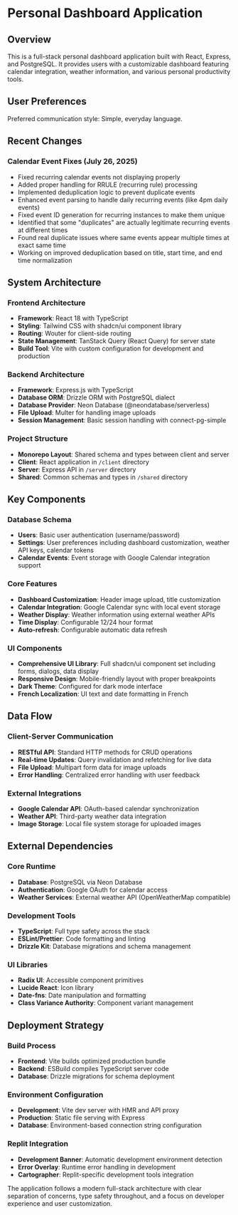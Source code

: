 # Personal Dashboard Application

## Overview

This is a full-stack personal dashboard application built with React, Express, and PostgreSQL. It provides users with a customizable dashboard featuring calendar integration, weather information, and various personal productivity tools.

## User Preferences

Preferred communication style: Simple, everyday language.

## Recent Changes

### Calendar Event Fixes (July 26, 2025)
- Fixed recurring calendar events not displaying properly
- Added proper handling for RRULE (recurring rule) processing 
- Implemented deduplication logic to prevent duplicate events
- Enhanced event parsing to handle daily recurring events (like 4pm daily events)
- Fixed event ID generation for recurring instances to make them unique
- Identified that some "duplicates" are actually legitimate recurring events at different times
- Found real duplicate issues where same events appear multiple times at exact same time
- Working on improved deduplication based on title, start time, and end time normalization

## System Architecture

### Frontend Architecture
- **Framework**: React 18 with TypeScript
- **Styling**: Tailwind CSS with shadcn/ui component library
- **Routing**: Wouter for client-side routing
- **State Management**: TanStack Query (React Query) for server state
- **Build Tool**: Vite with custom configuration for development and production

### Backend Architecture
- **Framework**: Express.js with TypeScript
- **Database ORM**: Drizzle ORM with PostgreSQL dialect
- **Database Provider**: Neon Database (@neondatabase/serverless)
- **File Upload**: Multer for handling image uploads
- **Session Management**: Basic session handling with connect-pg-simple

### Project Structure
- **Monorepo Layout**: Shared schema and types between client and server
- **Client**: React application in `/client` directory
- **Server**: Express API in `/server` directory  
- **Shared**: Common schemas and types in `/shared` directory

## Key Components

### Database Schema
- **Users**: Basic user authentication (username/password)
- **Settings**: User preferences including dashboard customization, weather API keys, calendar tokens
- **Calendar Events**: Event storage with Google Calendar integration support

### Core Features
- **Dashboard Customization**: Header image upload, title customization
- **Calendar Integration**: Google Calendar sync with local event storage
- **Weather Display**: Weather information using external weather APIs
- **Time Display**: Configurable 12/24 hour format
- **Auto-refresh**: Configurable automatic data refresh

### UI Components
- **Comprehensive UI Library**: Full shadcn/ui component set including forms, dialogs, data display
- **Responsive Design**: Mobile-friendly layout with proper breakpoints
- **Dark Theme**: Configured for dark mode interface
- **French Localization**: UI text and date formatting in French

## Data Flow

### Client-Server Communication
- **RESTful API**: Standard HTTP methods for CRUD operations
- **Real-time Updates**: Query invalidation and refetching for live data
- **File Upload**: Multipart form data for image uploads
- **Error Handling**: Centralized error handling with user feedback

### External Integrations
- **Google Calendar API**: OAuth-based calendar synchronization
- **Weather API**: Third-party weather data integration
- **Image Storage**: Local file system storage for uploaded images

## External Dependencies

### Core Runtime
- **Database**: PostgreSQL via Neon Database
- **Authentication**: Google OAuth for calendar access
- **Weather Services**: External weather API (OpenWeatherMap compatible)

### Development Tools
- **TypeScript**: Full type safety across the stack
- **ESLint/Prettier**: Code formatting and linting
- **Drizzle Kit**: Database migrations and schema management

### UI Libraries
- **Radix UI**: Accessible component primitives
- **Lucide React**: Icon library
- **Date-fns**: Date manipulation and formatting
- **Class Variance Authority**: Component variant management

## Deployment Strategy

### Build Process
- **Frontend**: Vite builds optimized production bundle
- **Backend**: ESBuild compiles TypeScript server code
- **Database**: Drizzle migrations for schema deployment

### Environment Configuration
- **Development**: Vite dev server with HMR and API proxy
- **Production**: Static file serving with Express
- **Database**: Environment-based connection string configuration

### Replit Integration
- **Development Banner**: Automatic development environment detection
- **Error Overlay**: Runtime error handling in development
- **Cartographer**: Replit-specific development tools integration

The application follows a modern full-stack architecture with clear separation of concerns, type safety throughout, and a focus on developer experience and user customization.